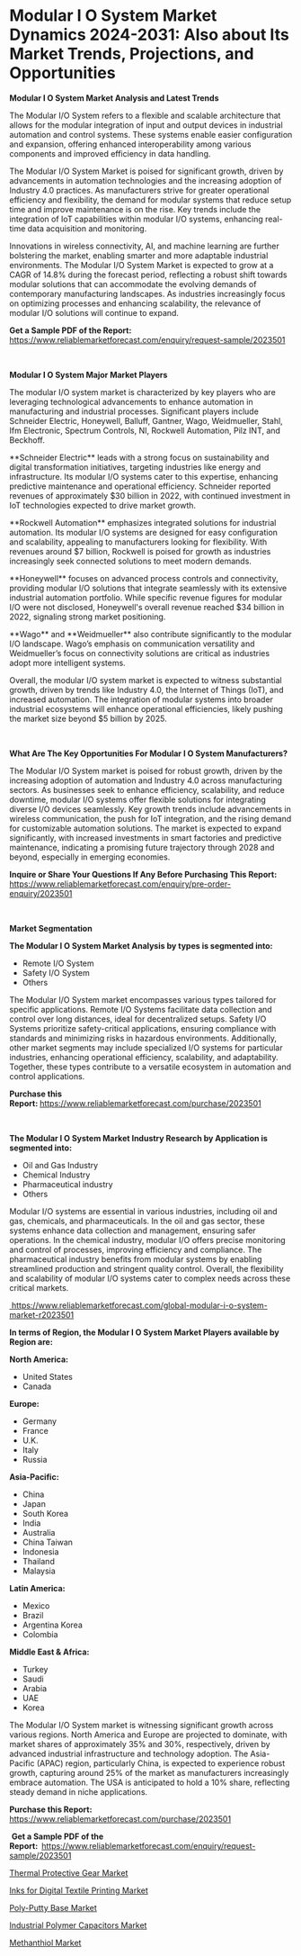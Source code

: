 <p><h1>Modular I O System Market Dynamics 2024-2031: Also about Its Market Trends, Projections, and Opportunities</h1></p><p><strong>Modular I O System Market Analysis and Latest Trends</strong></p>
<p><p>The Modular I/O System refers to a flexible and scalable architecture that allows for the modular integration of input and output devices in industrial automation and control systems. These systems enable easier configuration and expansion, offering enhanced interoperability among various components and improved efficiency in data handling. </p><p>The Modular I/O System Market is poised for significant growth, driven by advancements in automation technologies and the increasing adoption of Industry 4.0 practices. As manufacturers strive for greater operational efficiency and flexibility, the demand for modular systems that reduce setup time and improve maintenance is on the rise. Key trends include the integration of IoT capabilities within modular I/O systems, enhancing real-time data acquisition and monitoring. </p><p>Innovations in wireless connectivity, AI, and machine learning are further bolstering the market, enabling smarter and more adaptable industrial environments. The Modular I/O System Market is expected to grow at a CAGR of 14.8% during the forecast period, reflecting a robust shift towards modular solutions that can accommodate the evolving demands of contemporary manufacturing landscapes. As industries increasingly focus on optimizing processes and enhancing scalability, the relevance of modular I/O solutions will continue to expand.</p></p>
<p><strong>Get a Sample PDF of the Report:&nbsp;</strong> <a href="https://www.reliablemarketforecast.com/enquiry/request-sample/2023501?utm_campaign=1755&utm_medium=2&utm_source=Github&utm_content=ia&utm_term=28102024&utm_id=modular-i-o-system">https://www.reliablemarketforecast.com/enquiry/request-sample/2023501</a></p>
<p>&nbsp;</p>
<p><strong>Modular I O System Major Market Players</strong></p>
<p><p>The modular I/O system market is characterized by key players who are leveraging technological advancements to enhance automation in manufacturing and industrial processes. Significant players include Schneider Electric, Honeywell, Balluff, Gantner, Wago, Weidmueller, Stahl, Ifm Electronic, Spectrum Controls, NI, Rockwell Automation, Pilz INT, and Beckhoff.</p><p>**Schneider Electric** leads with a strong focus on sustainability and digital transformation initiatives, targeting industries like energy and infrastructure. Its modular I/O systems cater to this expertise, enhancing predictive maintenance and operational efficiency. Schneider reported revenues of approximately $30 billion in 2022, with continued investment in IoT technologies expected to drive market growth.</p><p>**Rockwell Automation** emphasizes integrated solutions for industrial automation. Its modular I/O systems are designed for easy configuration and scalability, appealing to manufacturers looking for flexibility. With revenues around $7 billion, Rockwell is poised for growth as industries increasingly seek connected solutions to meet modern demands.</p><p>**Honeywell** focuses on advanced process controls and connectivity, providing modular I/O solutions that integrate seamlessly with its extensive industrial automation portfolio. While specific revenue figures for modular I/O were not disclosed, Honeywell's overall revenue reached $34 billion in 2022, signaling strong market positioning.</p><p>**Wago** and **Weidmueller** also contribute significantly to the modular I/O landscape. Wago’s emphasis on communication versatility and Weidmueller’s focus on connectivity solutions are critical as industries adopt more intelligent systems.</p><p>Overall, the modular I/O system market is expected to witness substantial growth, driven by trends like Industry 4.0, the Internet of Things (IoT), and increased automation. The integration of modular systems into broader industrial ecosystems will enhance operational efficiencies, likely pushing the market size beyond $5 billion by 2025.</p></p>
<p>&nbsp;</p>
<p><strong>What Are The Key Opportunities For Modular I O System Manufacturers?</strong></p>
<p><p>The Modular I/O System market is poised for robust growth, driven by the increasing adoption of automation and Industry 4.0 across manufacturing sectors. As businesses seek to enhance efficiency, scalability, and reduce downtime, modular I/O systems offer flexible solutions for integrating diverse I/O devices seamlessly. Key growth trends include advancements in wireless communication, the push for IoT integration, and the rising demand for customizable automation solutions. The market is expected to expand significantly, with increased investments in smart factories and predictive maintenance, indicating a promising future trajectory through 2028 and beyond, especially in emerging economies.</p></p>
<p><strong>Inquire or Share Your Questions If Any Before Purchasing This Report:</strong> <a href="https://www.reliablemarketforecast.com/enquiry/pre-order-enquiry/2023501?utm_campaign=1755&utm_medium=2&utm_source=Github&utm_content=ia&utm_term=28102024&utm_id=modular-i-o-system">https://www.reliablemarketforecast.com/enquiry/pre-order-enquiry/2023501</a></p>
<p>&nbsp;</p>
<p><strong>Market Segmentation</strong></p>
<p><strong>The Modular I O System Market Analysis by types is segmented into:</strong></p>
<p><ul><li>Remote I/O System</li><li>Safety I/O System</li><li>Others</li></ul></p>
<p><p>The Modular I/O System market encompasses various types tailored for specific applications. Remote I/O Systems facilitate data collection and control over long distances, ideal for decentralized setups. Safety I/O Systems prioritize safety-critical applications, ensuring compliance with standards and minimizing risks in hazardous environments. Additionally, other market segments may include specialized I/O systems for particular industries, enhancing operational efficiency, scalability, and adaptability. Together, these types contribute to a versatile ecosystem in automation and control applications.</p></p>
<p><strong>Purchase this Report:&nbsp;</strong><a href="https://www.reliablemarketforecast.com/purchase/2023501?utm_campaign=1755&utm_medium=2&utm_source=Github&utm_content=ia&utm_term=28102024&utm_id=modular-i-o-system">https://www.reliablemarketforecast.com/purchase/2023501</a></p>
<p>&nbsp;</p>
<p><strong>The Modular I O System Market Industry Research by Application is segmented into:</strong></p>
<p><ul><li>Oil and Gas Industry</li><li>Chemical Industry</li><li>Pharmaceutical industry</li><li>Others</li></ul></p>
<p><p>Modular I/O systems are essential in various industries, including oil and gas, chemicals, and pharmaceuticals. In the oil and gas sector, these systems enhance data collection and management, ensuring safer operations. In the chemical industry, modular I/O offers precise monitoring and control of processes, improving efficiency and compliance. The pharmaceutical industry benefits from modular systems by enabling streamlined production and stringent quality control. Overall, the flexibility and scalability of modular I/O systems cater to complex needs across these critical markets.</p></p>
<p><a href="https://www.reliablemarketforecast.com/global-modular-i-o-system-market-r2023501?utm_campaign=1755&utm_medium=2&utm_source=Github&utm_content=ia&utm_term=28102024&utm_id=modular-i-o-system">&nbsp;https://www.reliablemarketforecast.com/global-modular-i-o-system-market-r2023501</a></p>
<p><strong>In terms of Region, the Modular I O System Market Players available by Region are:</strong></p>
<p>
    <p> <strong> North America: </strong>
        <ul>
            <li>United States</li>
            <li>Canada</li>
        </ul>
        </p> 
    <p> <strong> Europe: </strong>
        <ul>
            <li>Germany</li>
            <li>France</li>
            <li>U.K.</li>
            <li>Italy</li>
            <li>Russia</li>
        </ul>
        </p> 
    <p> <strong> Asia-Pacific: </strong>
        <ul>
            <li>China</li>
            <li>Japan</li>
            <li>South Korea</li>
            <li>India</li>
            <li>Australia</li>
            <li>China Taiwan</li>
            <li>Indonesia</li>
            <li>Thailand</li>
            <li>Malaysia</li>
        </ul>
        </p> 
    <p> <strong> Latin America: </strong>
        <ul>
            <li>Mexico</li>
            <li>Brazil</li>
            <li>Argentina Korea</li>
            <li>Colombia</li>
        </ul>
        </p> 
    <p> <strong> Middle East & Africa: </strong>
        <ul>
            <li>Turkey</li>
            <li>Saudi</li>
            <li>Arabia</li>
            <li>UAE</li>
            <li>Korea</li>
        </ul>
    </p>
    </p>
<p><p>The Modular I/O System market is witnessing significant growth across various regions. North America and Europe are projected to dominate, with market shares of approximately 35% and 30%, respectively, driven by advanced industrial infrastructure and technology adoption. The Asia-Pacific (APAC) region, particularly China, is expected to experience robust growth, capturing around 25% of the market as manufacturers increasingly embrace automation. The USA is anticipated to hold a 10% share, reflecting steady demand in niche applications.</p></p>
<p><strong>Purchase this Report: </strong><a href="https://www.reliablemarketforecast.com/purchase/2023501?utm_campaign=1755&utm_medium=2&utm_source=Github&utm_content=ia&utm_term=28102024&utm_id=modular-i-o-system">https://www.reliablemarketforecast.com/purchase/2023501</a></p>
<p>&nbsp;<strong>Get a Sample PDF of the Report:&nbsp;&nbsp;</strong><a href="https://www.reliablemarketforecast.com/enquiry/request-sample/2023501?utm_campaign=1755&utm_medium=2&utm_source=Github&utm_content=ia&utm_term=28102024&utm_id=modular-i-o-system">https://www.reliablemarketforecast.com/enquiry/request-sample/2023501</a></p>
<p><strong></strong></p>
<p><p><a href="https://www.linkedin.com/pulse/comprehensive-thermal-protective-gear-market-report-regional-2o3vf?utm_campaign=1755&utm_medium=2&utm_source=Github&utm_content=ia&utm_term=28102024&utm_id=modular-i-o-system">Thermal Protective Gear Market</a></p><p><a href="https://www.linkedin.com/pulse/inks-digital-textile-printing-industry-sector-new-technologies-kvdtf?trk=public_post_embed_feed-article-content&utm_campaign=1755&utm_medium=2&utm_source=Github&utm_content=ia&utm_term=28102024&utm_id=modular-i-o-system">Inks for Digital Textile Printing Market</a></p><p><a href="https://www.linkedin.com/pulse/poly-putty-base-market-strategic-insights-product-evolution-sa7ze?utm_campaign=1755&utm_medium=2&utm_source=Github&utm_content=ia&utm_term=28102024&utm_id=modular-i-o-system">Poly-Putty Base Market</a></p><p><a href="https://github.com/JudyWalsh475/Market-Research-Report-List-1/blob/main/industrial-polymer-capacitors-market.md?utm_campaign=1755&utm_medium=2&utm_source=Github&utm_content=ia&utm_term=28102024&utm_id=modular-i-o-system">Industrial Polymer Capacitors Market</a></p><p><a href="https://www.linkedin.com/pulse/evolution-methanthiol-market-key-shifts-from-2024-2031-indicurator-bfb7f?utm_campaign=1755&utm_medium=2&utm_source=Github&utm_content=ia&utm_term=28102024&utm_id=modular-i-o-system">Methanthiol Market</a></p></p>